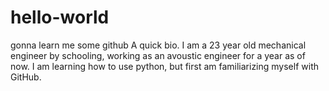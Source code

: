 # hello-world
gonna learn me some github 
A quick bio.  I am a 23 year old mechanical engineer by schooling, working as an avoustic engineer for a year as of now.  I am learning how to use python, but first am familiarizing myself with GitHub.   
